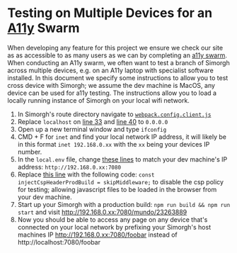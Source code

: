 # Testing on Multiple Devices for an [A11y](https://www.a11yproject.com/about/#what-does-the-term-a11y-mean) Swarm
When developing any feature for this project we ensure we check our site as as accessible to as many users as we can by completing an [a11y swarm](https://bbc.github.io/accessibility-news-and-you/guides/accessibility-swarms.html). When conducting an A11y swarm, we often want to test a branch of Simorgh across multiple devices, e.g. on an A11y laptop with specialist software installed. In this document we specify some instructions to allow you to test cross device with Simorgh; we assume the dev machine is MacOS, any device can be used for a11y testing. The instructions allow you to load a locally running instance of Simorgh on your local wifi network.

1. In Simorgh's route directory navigate to [`webpack.config.client.js`](https://github.com/bbc/simorgh/blob/latest/webpack.config.client.js)
2. Replace `localhost` on [line 33](https://github.com/bbc/simorgh/blob/65743560d6721eef69ae64cc66d6b569cfd2d000/webpack.config.client.js#L33) and [line 40](https://github.com/bbc/simorgh/blob/65743560d6721eef69ae64cc66d6b569cfd2d000/webpack.config.client.js#L40) to `0.0.0.0`
3. Open up a new terminal window and type `ifconfig`
4. CMD + F for `inet` and find your local network IP address, it will likely be in this format `inet 192.168.0.xx` with the `xx` being your devices IP number.
5. In the `local.env` file, change [these lines](https://github.com/bbc/simorgh/blob/4521b30e356673c68472cef2c67c234955e889b3/envConfig/local.env#L2..L3) to match your dev machine's IP address: `http://192.168.0.xx:7080`
6. Replace [this line](https://github.com/bbc/simorgh/blob/4521b30e356673c68472cef2c67c234955e889b3/src/server/index.jsx#L64) with the following code: `const injectCspHeaderProdBuild = skipMiddleware;` to disable the csp policy for testing; allowing javascript files to be loaded in the browser from your dev machine.
7. Start up your Simorgh with a production build: `npm run build && npm run start` and visit http://192.168.0.xx:7080/mundo/23263889
8. Now you should be able to access any page on any device that's connected on your local network by prefixing your Simorgh's host machines IP http://192.168.0.xx:7080/foobar instead of http://localhost:7080/foobar
